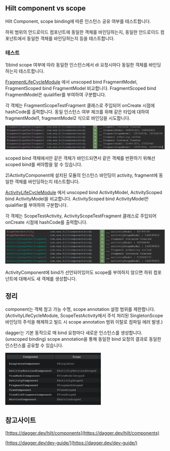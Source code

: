 ## Hilt component vs scope

Hilt Component, scope binding에 따른 인스턴스 공유 여부를 테스트합니다.

하위 범위의 안드로이드 컴포넌트에 동일한 객체를 바인딩하는지,
동일한 안드로이드 컴포넌트에서 동일한 객체를 바인딩하는지 등을 테스트합니다.


### 테스트

1)bind scope 여부에 따라 동일한 인스턴스에서 di 요청시마다 동일한 객체를 바인딩하는지 테스트합니다.

[FragmentLifeCycleModule](https://github.com/EHK00/HiltComponentStudy/blob/main/scopeTest/src/main/java/com/example/scopetest/di/FragmentLifeCycleModule.kt)
에서 unscoped bind FragmentModel, FragmentScoped bind FragmentModel 비교합니다.
FragmentScoped bind FragmentModel은 quialifier를 부여하여 구분합니다.

각 객체는 FragmentScopeTestFragment 클래스로 주입되어 onCreate 시점에 hashCode를 출력합니다.
동일 인스턴스 여부 체크를 위해 같은 타입에 대하여 fragmentModel1, fragmentModel2 식으로 바인딩을 시도합니다.

<img src="images/scopedTest2.png" />

scoped bind 객체에서만 같은 객체가 바인드되면서 같은 객체를 반환하기 위해선 scoped bind를 써야함을 알 수 있습니다.


2)ActivityComponent에 설치된 모듈의 인스턴스 바인딩이 activity, fragment에 동일한 객체를 바인딩하는지 테스트합니다.

[ActivityLifeCycleModule](https://github.com/EHK00/HiltComponentStudy/blob/main/scopeTest/src/main/java/com/example/scopetest/di/ActivityLifeCycleModule.kt)
에서 unscoped bind ActivityModel, ActivityScoped bind ActivityModel을 비교합니다.
ActivityScoped bind ActivityModel은 quialifier를 부여하여 구분합니다.

각 객체는 ScopeTestActivity, ActivityScopeTestFragment 클래스로 주입되어 onCreate 시점에 hashCode를 출력합니다.

<img src="images/scopeTest1.png" />

ActivityComponent에 bind가 선언되어있어도 scope를 부여하지 않으면 하위 컴포넌트에 대해서도 새 객체를 생성합니다.

## 정리
component는 객체 참고 가능 수명, scope annotation 설정 범위를 제한합니다.
(ActivityLifeCycleModule, ScopeTestActivity에서 주석 처리된 SingletonScope 바인딩의 주석을 해제하고 빌드 시 scope annotation 범위 이탈로 컴파일 에러 발생.)

dagger는 기본 동작으로 매 bind 요청마다 새로운 인스턴스를 생성합니다.(unscoped binding)
scope annotation을 통해 동일한 bind 요청의 결과로 동일한 인스턴스를 공유할 수 있습니다.

<img src="images/singletonScopedTest1.png" width="60%" />

## 참고사이트
[https://dagger.dev/hilt/components](https://dagger.dev/hilt/components)

[https://dagger.dev/dev-guide/](https://dagger.dev/dev-guide/)

